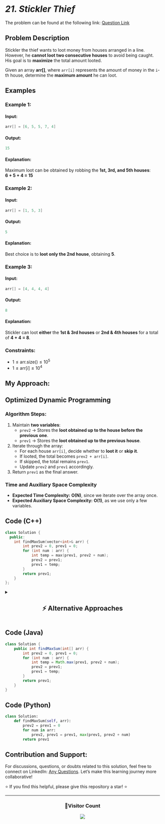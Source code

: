 # _21. Stickler Thief_

The problem can be found at the following link: [Question Link](https://www.geeksforgeeks.org/problems/stickler-theif-1587115621/1)

## **Problem Description**

Stickler the thief wants to loot money from houses arranged in a line. However, he **cannot loot two consecutive houses** to avoid being caught. His goal is to **maximize** the total amount looted.

Given an array **arr[]**, where `arr[i]` represents the amount of money in the `i`-th house, determine the **maximum amount** he can loot.

## **Examples**

### **Example 1:**

#### **Input:**

```cpp
arr[] = [6, 5, 5, 7, 4]
```

#### **Output:**

```cpp
15
```

#### **Explanation:**

Maximum loot can be obtained by robbing the **1st, 3rd, and 5th houses**:  
**6 + 5 + 4 = 15**

### **Example 2:**

#### **Input:**

```cpp
arr[] = [1, 5, 3]
```

#### **Output:**

```cpp
5
```

#### **Explanation:**

Best choice is to **loot only the 2nd house**, obtaining **5**.

### **Example 3:**

#### **Input:**

```cpp
arr[] = [4, 4, 4, 4]
```

#### **Output:**

```cpp
8
```

#### **Explanation:**

Stickler can loot **either** the **1st & 3rd houses** or **2nd & 4th houses** for a total of **4 + 4 = 8**.

### **Constraints:**

- $1 \leq \text{arr.size()} \leq 10^5$
- $1 \leq \text{arr}[i] \leq 10^4$

## **My Approach:**

## **Optimized Dynamic Programming**

### **Algorithm Steps:**

1. Maintain **two variables**:
   - `prev2` → Stores the **loot obtained up to the house before the previous one**.
   - `prev1` → Stores the **loot obtained up to the previous house**.
2. Iterate through the array:
   - For each house `arr[i]`, decide whether to **loot it** or **skip it**.
   - If looted, the total becomes `prev2 + arr[i]`.
   - If skipped, the total remains `prev1`.
   - Update `prev2` and `prev1` accordingly.
3. Return `prev1` as the final answer.

### **Time and Auxiliary Space Complexity**

- **Expected Time Complexity:** **O(N)**, since we iterate over the array once.
- **Expected Auxiliary Space Complexity:** **O(1)**, as we use only a few variables.

## **Code (C++)**

```cpp
class Solution {
  public:
    int findMaxSum(vector<int>& arr) {
        int prev2 = 0, prev1 = 0;
        for (int num : arr) {
            int temp = max(prev1, prev2 + num);
            prev2 = prev1;
            prev1 = temp;
        }
        return prev1;
    }
};
```

<details>
  <summary><h2 align="center">⚡ Alternative Approaches</h2></summary>

## **2️⃣ Dynamic Programming - O(N) Time, O(N) Space (DP Array)**

### **Algorithm Steps:**

1. **Use a DP array `dp[i]`**, where `dp[i]` represents the **maximum sum possible** considering elements up to index `i`.
2. **Base Cases**:
   - `dp[0] = arr[0]` → The only available option is to loot the first house.
   - `dp[1] = max(arr[0], arr[1])` → Choose the maximum of the first two houses.
3. **Recurrence Relation:**
   ```cpp
   dp[i] = max(dp[i-1], arr[i] + dp[i-2])
   ```
   - Either **exclude** `arr[i]` (use `dp[i-1]`).
   - Or **include** `arr[i]` (use `arr[i] + dp[i-2]`).

```cpp
class Solution {
  public:
    int findMaxSum(vector<int>& arr) {
        int n = arr.size();
        if (n == 0) return 0;
        if (n == 1) return arr[0];

        vector<int> dp(n, 0);
        dp[0] = arr[0];
        dp[1] = max(arr[0], arr[1]);

        for (int i = 2; i < n; i++) {
            dp[i] = max(dp[i-1], arr[i] + dp[i-2]);
        }
        return dp[n-1];
    }
};
```

## **3️⃣ Recursive + Memoization (O(N) Time, O(N) Space)**

### **Algorithm Steps:**

1. Define a **recursive function** `maxSum(index)` where `index` is the current house.
2. **Base Case:**
   - If `index < 0`, return `0` (out of bounds).
   - If `index == 0`, return `arr[0]`.
3. **Recurrence Relation:**
   ```cpp
   maxSum(index) = max(maxSum(index - 1), arr[index] + maxSum(index - 2))
   ```
   - Either **skip** the house (`maxSum(index - 1)`).
   - Or **loot** it (`arr[index] + maxSum(index - 2)`).
4. **Use memoization** to store results.

```cpp
class Solution {
  public:
    vector<int> dp;
    int solve(vector<int>& arr, int index) {
        if (index < 0) return 0;
        if (dp[index] != -1) return dp[index];
        return dp[index] = max(solve(arr, index - 1), arr[index] + solve(arr, index - 2));
    }

    int findMaxSum(vector<int>& arr) {
        dp.assign(arr.size(), -1);
        return solve(arr, arr.size() - 1);
    }
};
```

## **Comparison of Approaches**

| **Approach**                  | ⏱️ **Time Complexity** | 🗂️ **Space Complexity** | ✅ **Pros**       | ⚠️ **Cons**          |
| ----------------------------- | ---------------------- | ----------------------- | ----------------- | -------------------- |
| **Optimized DP (O(1) Space)** | 🟢 **O(N)**            | 🟢 **O(1)**             | Most efficient    | None                 |
| **DP Array (O(N) Space)**     | 🟢 **O(N)**            | 🟡 **O(N)**             | Easy to implement | Uses extra space     |
| **Memoization (Recursion)**   | 🟡 **O(N)**            | 🔴 **O(N)**             | Simple recursion  | Uses recursion stack |

✅ **Best Choice?**

- **For most cases**: Use **Optimized DP (O(1) Space)**.
- **For beginners**: Use **DP Array (O(N) Space)** for clarity.
- **If recursion is required**: Use **Memoization**.

</details>

## **Code (Java)**

```java
class Solution {
    public int findMaxSum(int[] arr) {
        int prev2 = 0, prev1 = 0;
        for (int num : arr) {
            int temp = Math.max(prev1, prev2 + num);
            prev2 = prev1;
            prev1 = temp;
        }
        return prev1;
    }
}
```

## **Code (Python)**

```python
class Solution:
    def findMaxSum(self, arr):
        prev2 = prev1 = 0
        for num in arr:
            prev2, prev1 = prev1, max(prev1, prev2 + num)
        return prev1
```

## **Contribution and Support:**

For discussions, questions, or doubts related to this solution, feel free to connect on LinkedIn: [Any Questions](https://www.linkedin.com/in/patel-hetkumar-sandipbhai-8b110525a/). Let’s make this learning journey more collaborative!

⭐ If you find this helpful, please give this repository a star! ⭐

---

<div align="center">
  <h3><b>📍Visitor Count</b></h3>
</div>

<p align="center">
  <img src="https://visitor-badge.laobi.icu/badge?page_id=Hunterdii.GeeksforGeeks-POTD" />
</p>
